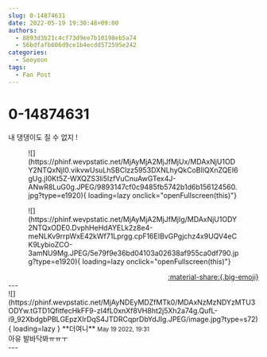 ```yaml
---
slug: 0-14874631
date: 2022-05-19 19:30:48+09:00
authors:
  - 8893d3b21c4cf73d9ee7b10198eb5a74
  - 56bdfafb606d9ce1b4ecdd572595e242
categories:
  - Seoyeon
tags:
  - Fan Post
---
```


# 0-14874631

<div class="post-container" markdown="1">
<div class="content-container md-sidebar__scrollwrap" markdown="1">

내 댕댕이도 질 수 없지 !
<figure markdown="1">
![](https://phinf.wevpstatic.net/MjAyMjA2MjJfMjUx/MDAxNjU1ODY2NTQxNjI0.vikvwUsuLhSBClzz5953DXNLhyQkCoBIlQXnZQEI6gUg.jI0Kt5Z-WXQZS3li5IzfVuCnuAwGTex4J-ANwR8LuG0g.JPEG/9893147cf0c9485fb5742b1d6b156124560.jpg?type=e1920){ loading=lazy onclick="openFullscreen(this)"}
</figure>

<figure markdown="1">
![](https://phinf.wevpstatic.net/MjAyMjA2MjJfMjIg/MDAxNjU1ODY2NTQxODE0.DvphHeHdAYELk2z8e4-meNLKv9rrpWxE42kWf71Lprgg.cpF16EIBvGPgjchz4x9UQV4eCK9LybioZCO-3amNU9Mg.JPEG/5e79f9e36bd04103a02638af955ca0df790.jpg?type=e1920){ loading=lazy onclick="openFullscreen(this)"}
</figure>


</div>
</div>

<div style="text-align: right;" markdown="1">
<a href="https://weverse.io/fromis9/fanpost/0-14874631" style="text-align: right;">:material-share:{.big-emoji}</a>
</div>
---

<div class="comments-container md-sidebar__scrollwrap" markdown="1">
<div class="comment" markdown="1">
<div class='id-container' markdown="1">
![](https://phinf.wevpstatic.net/MjAyNDEyMDZfMTk0/MDAxNzMzNDYzMTU3ODYw.tGTD1QfitfecHkFF9-zI4fL0xnXf8VH8ht2j5Xh2a74g.QufL-i9_92XbdgbPBLGEpzXIrDqS4JTDRCqprDbYdJIg.JPEG/image.jpg?type=s72){ loading=lazy }
**<span class="artist">더여니</span>** <small>May 19 2022, 19:31</small><br>
</div>
<div class='comment-body' markdown="1">
아유 발바닥봐ㅠㅠㅜ
</div>
</div>
</div>
---
